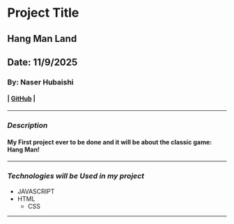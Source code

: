 # Project Title
## Hang Man Land

## Date: 11/9/2025

### By: Naser Hubaishi

#### | [GitHub](https://github.com/envwx) |
***

### ***Description***
#### My First project ever to be done and it will be about the classic game: Hang Man!
***

### ***Technologies will be Used in my project***
* JAVASCRIPT
* HTML
  * CSS
***
